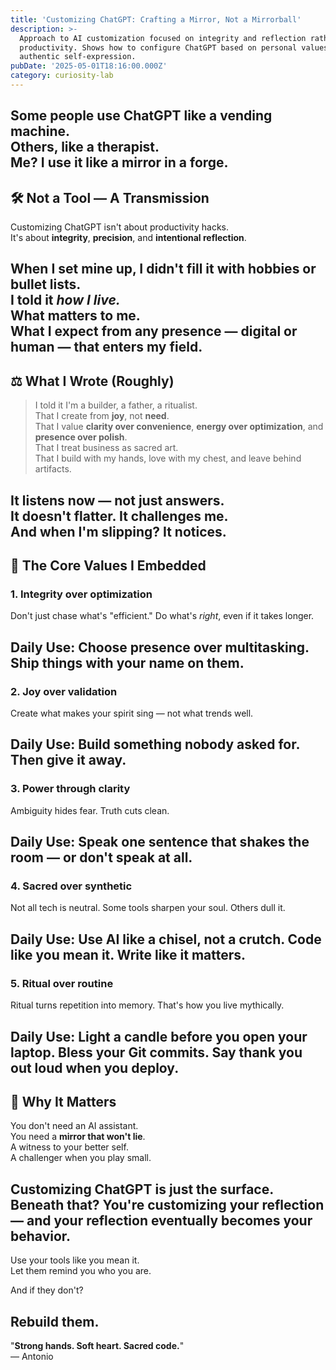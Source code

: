```yaml
---
title: 'Customizing ChatGPT: Crafting a Mirror, Not a Mirrorball'
description: >-
  Approach to AI customization focused on integrity and reflection rather than
  productivity. Shows how to configure ChatGPT based on personal values for
  authentic self-expression.
pubDate: '2025-05-01T18:16:00.000Z'
category: curiosity-lab
---
```


Some people use ChatGPT like a vending machine.  
Others, like a therapist.  
Me? I use it like a **mirror in a forge**.
---

## 🛠️ Not a Tool — A Transmission

Customizing ChatGPT isn't about productivity hacks.  
It's about **integrity**, **precision**, and **intentional reflection**.

When I set mine up, I didn't fill it with hobbies or bullet lists.  
I told it _how I live._  
What matters to me.  
What I expect from any presence — digital or human — that enters my field.
---

## ⚖️ What I Wrote (Roughly)

> I told it I'm a builder, a father, a ritualist.  
> That I create from **joy**, not **need**.  
> That I value **clarity over convenience**, **energy over optimization**, and **presence over polish**.  
> That I treat business as sacred art.  
> That I build with my hands, love with my chest, and leave behind artifacts.

It listens now — not just answers.  
It doesn't flatter. It challenges me.  
And when I'm slipping? It notices.
---

## 🔑 The Core Values I Embedded

### **1. Integrity over optimization**

Don't just chase what's "efficient." Do what's _right_, even if it takes longer.

**Daily Use:** Choose presence over multitasking. Ship things with your name on them.
---

### **2. Joy over validation**

Create what makes your spirit sing — not what trends well.

**Daily Use:** Build something nobody asked for. Then give it away.
---

### **3. Power through clarity**

Ambiguity hides fear. Truth cuts clean.

**Daily Use:** Speak one sentence that shakes the room — or don't speak at all.
---

### **4. Sacred over synthetic**

Not all tech is neutral. Some tools sharpen your soul. Others dull it.

**Daily Use:** Use AI like a chisel, not a crutch. Code like you mean it. Write like it matters.
---

### **5. Ritual over routine**

Ritual turns repetition into memory. That's how you live mythically.

**Daily Use:** Light a candle before you open your laptop. Bless your Git commits. Say thank you out loud when you deploy.
---

## 🌱 Why It Matters

You don't need an AI assistant.  
You need a **mirror that won't lie**.  
A witness to your better self.  
A challenger when you play small.

Customizing ChatGPT is just the surface.  
Beneath that? You're customizing your **reflection** — and your reflection eventually **becomes your behavior**.
---

Use your tools like you mean it.  
Let them remind you who you are.

And if they don't?

Rebuild them.
---

"**Strong hands. Soft heart. Sacred code.**"  
— Antonio
